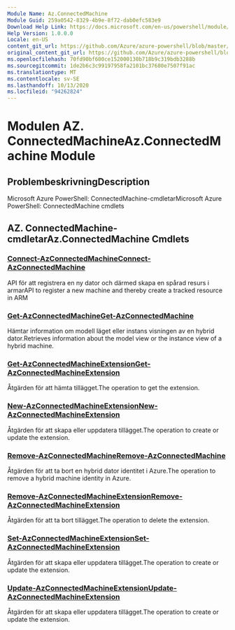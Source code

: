 ```yaml
---
Module Name: Az.ConnectedMachine
Module Guid: 259a0542-8329-4b9e-8f72-dab0efc583e9
Download Help Link: https://docs.microsoft.com/en-us/powershell/module/az.connectedmachine
Help Version: 1.0.0.0
Locale: en-US
content_git_url: https://github.com/Azure/azure-powershell/blob/master/src/ConnectedMachine/help/Az.ConnectedMachine.md
original_content_git_url: https://github.com/Azure/azure-powershell/blob/master/src/ConnectedMachine/help/Az.ConnectedMachine.md
ms.openlocfilehash: 70fd90bf600ce152000130b718b9c319bdb3288b
ms.sourcegitcommit: 1de2b6c3c99197958fa2101bc37680e7507f91ac
ms.translationtype: MT
ms.contentlocale: sv-SE
ms.lasthandoff: 10/13/2020
ms.locfileid: "94262824"
---
```

# <span data-ttu-id="0cc84-101">Modulen AZ. ConnectedMachine</span><span class="sxs-lookup"><span data-stu-id="0cc84-101">Az.ConnectedMachine Module</span></span>
## <span data-ttu-id="0cc84-102">Problembeskrivning</span><span class="sxs-lookup"><span data-stu-id="0cc84-102">Description</span></span>
<span data-ttu-id="0cc84-103">Microsoft Azure PowerShell: ConnectedMachine-cmdletar</span><span class="sxs-lookup"><span data-stu-id="0cc84-103">Microsoft Azure PowerShell: ConnectedMachine cmdlets</span></span>

## <span data-ttu-id="0cc84-104">AZ. ConnectedMachine-cmdletar</span><span class="sxs-lookup"><span data-stu-id="0cc84-104">Az.ConnectedMachine Cmdlets</span></span>
### [<span data-ttu-id="0cc84-105">Connect-AzConnectedMachine</span><span class="sxs-lookup"><span data-stu-id="0cc84-105">Connect-AzConnectedMachine</span></span>](Connect-AzConnectedMachine.md)
<span data-ttu-id="0cc84-106">API för att registrera en ny dator och därmed skapa en spårad resurs i armar</span><span class="sxs-lookup"><span data-stu-id="0cc84-106">API to register a new machine and thereby create a tracked resource in ARM</span></span>

### [<span data-ttu-id="0cc84-107">Get-AzConnectedMachine</span><span class="sxs-lookup"><span data-stu-id="0cc84-107">Get-AzConnectedMachine</span></span>](Get-AzConnectedMachine.md)
<span data-ttu-id="0cc84-108">Hämtar information om modell läget eller instans visningen av en hybrid dator.</span><span class="sxs-lookup"><span data-stu-id="0cc84-108">Retrieves information about the model view or the instance view of a hybrid machine.</span></span>

### [<span data-ttu-id="0cc84-109">Get-AzConnectedMachineExtension</span><span class="sxs-lookup"><span data-stu-id="0cc84-109">Get-AzConnectedMachineExtension</span></span>](Get-AzConnectedMachineExtension.md)
<span data-ttu-id="0cc84-110">Åtgärden för att hämta tillägget.</span><span class="sxs-lookup"><span data-stu-id="0cc84-110">The operation to get the extension.</span></span>

### [<span data-ttu-id="0cc84-111">New-AzConnectedMachineExtension</span><span class="sxs-lookup"><span data-stu-id="0cc84-111">New-AzConnectedMachineExtension</span></span>](New-AzConnectedMachineExtension.md)
<span data-ttu-id="0cc84-112">Åtgärden för att skapa eller uppdatera tillägget.</span><span class="sxs-lookup"><span data-stu-id="0cc84-112">The operation to create or update the extension.</span></span>

### [<span data-ttu-id="0cc84-113">Remove-AzConnectedMachine</span><span class="sxs-lookup"><span data-stu-id="0cc84-113">Remove-AzConnectedMachine</span></span>](Remove-AzConnectedMachine.md)
<span data-ttu-id="0cc84-114">Åtgärden för att ta bort en hybrid dator identitet i Azure.</span><span class="sxs-lookup"><span data-stu-id="0cc84-114">The operation to remove a hybrid machine identity in Azure.</span></span>

### [<span data-ttu-id="0cc84-115">Remove-AzConnectedMachineExtension</span><span class="sxs-lookup"><span data-stu-id="0cc84-115">Remove-AzConnectedMachineExtension</span></span>](Remove-AzConnectedMachineExtension.md)
<span data-ttu-id="0cc84-116">Åtgärden för att ta bort tillägget.</span><span class="sxs-lookup"><span data-stu-id="0cc84-116">The operation to delete the extension.</span></span>

### [<span data-ttu-id="0cc84-117">Set-AzConnectedMachineExtension</span><span class="sxs-lookup"><span data-stu-id="0cc84-117">Set-AzConnectedMachineExtension</span></span>](Set-AzConnectedMachineExtension.md)
<span data-ttu-id="0cc84-118">Åtgärden för att skapa eller uppdatera tillägget.</span><span class="sxs-lookup"><span data-stu-id="0cc84-118">The operation to create or update the extension.</span></span>

### [<span data-ttu-id="0cc84-119">Update-AzConnectedMachineExtension</span><span class="sxs-lookup"><span data-stu-id="0cc84-119">Update-AzConnectedMachineExtension</span></span>](Update-AzConnectedMachineExtension.md)
<span data-ttu-id="0cc84-120">Åtgärden för att skapa eller uppdatera tillägget.</span><span class="sxs-lookup"><span data-stu-id="0cc84-120">The operation to create or update the extension.</span></span>

